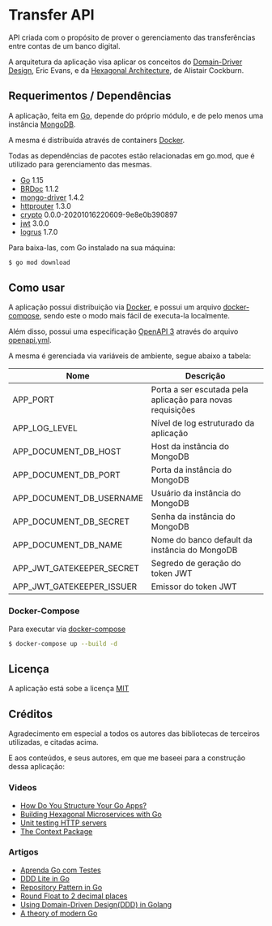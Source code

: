 # Transfer API

API criada com o propósito de prover o gerenciamento das transferências entre contas
de um banco digital.

A arquitetura da aplicação visa aplicar os conceitos do [Domain-Driver Design](https://www.amazon.com.br/Domain-Driven-Design-Eric-Evans/dp/8550800651),
Eric Evans, e da [Hexagonal Architecture](https://fideloper.com/hexagonal-architecture), de Alistair Cockburn.

## Requerimentos / Dependências
A aplicação, feita em [Go](https://golang.org/), depende do próprio módulo, e de pelo
menos uma instância [MongoDB](https://docs.mongodb.com/v4.2/).

A mesma é distribuída através de containers [Docker](https://docs.docker.com/).

Todas as dependências de pacotes estão relacionadas em go.mod, que é utilizado para 
gerenciamento das mesmas.

- [Go](https://golang.org/dl/) 1.15
- [BRDoc](https://github.com/Nhanderu/brdoc) 1.1.2
- [mongo-driver](https://github.com/mongodb/mongo-go-driver) 1.4.2
- [httprouter](https://github.com/julienschmidt/httprouter) 1.3.0
- [crypto](https://golang.org/x/crypto) 0.0.0-20201016220609-9e8e0b390897
- [jwt](https://github.com/gbrlsnchs/jwt) 3.0.0
- [logrus](https://github.com/sirupsen/logrus) 1.7.0

Para baixa-las, com Go instalado na sua máquina:
```bash
$ go mod download
```

## Como usar

A aplicação possui distribuição via [Docker](Dockerfile), e possui um arquivo
[docker-compose](docker-compose.yml), sendo este o modo mais fácil de executa-la 
localmente.

Além disso, possui uma especificação [OpenAPI 3](https://swagger.io/specification/)
através do arquivo [openapi.yml](openapi.yml).

A mesma é gerenciada via variáveis de ambiente, segue abaixo a tabela:

| Nome                      | Descrição                                                  |
|---------------------------|------------------------------------------------------------|
| APP_PORT                  | Porta a ser escutada pela aplicação para novas requisições |
| APP_LOG_LEVEL             | Nível de log estruturado da aplicação                      |
| APP_DOCUMENT_DB_HOST      | Host da instância do MongoDB                               |
| APP_DOCUMENT_DB_PORT      | Porta da instância do MongoDB                              |
| APP_DOCUMENT_DB_USERNAME  | Usuário da instância do MongoDB                            |
| APP_DOCUMENT_DB_SECRET    | Senha da instância do MongoDB                              |
| APP_DOCUMENT_DB_NAME      | Nome do banco default da instância do MongoDB              |
| APP_JWT_GATEKEEPER_SECRET | Segredo de geração do token JWT                            |
| APP_JWT_GATEKEEPER_ISSUER | Emissor do token JWT                                       |

### Docker-Compose

Para executar via [docker-compose](https://docs.docker.com/compose/)

```bash
$ docker-compose up --build -d
```

## Licença
 A aplicação está sobe a licença [MIT](https://choosealicense.com/licenses/mit/)
 
## Créditos

Agradecimento em especial a todos os autores das bibliotecas de terceiros utilizadas, e
citadas acima.

E aos conteúdos, e seus autores, em que me baseei para a construção dessa aplicação:

### Videos

- [How Do You Structure Your Go Apps?](https://www.youtube.com/watch?v=1rxDzs0zgcE&t=2152s)
- [Building Hexagonal Microservices with Go](https://www.youtube.com/watch?v=rQnTtQZGpg8)
- [Unit testing HTTP servers](https://www.youtube.com/watch?v=hVFEV-ieeew)
- [The Context Package](https://www.youtube.com/watch?v=LSzR0VEraWw)


### Artigos

- [Aprenda Go com Testes](https://larien.gitbook.io/aprenda-go-com-testes/)
- [DDD Lite in Go](https://threedots.tech/post/ddd-lite-in-go-introduction/)
- [Repository Pattern in Go](https://threedots.tech/post/repository-pattern-in-go/)
- [Round Float to 2 decimal places](https://yourbasic.org/golang/round-float-2-decimal-places/)
- [Using Domain-Driven Design(DDD) in Golang](https://dev.to/stevensunflash/using-domain-driven-design-ddd-in-golang-3ee5)
- [A theory of modern Go](http://peter.bourgon.org/blog/2017/06/09/theory-of-modern-go.html)